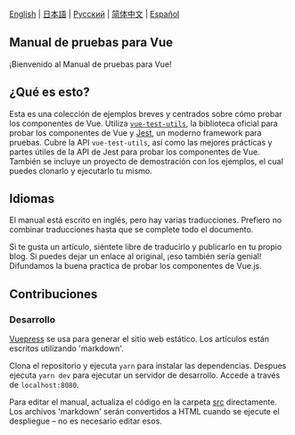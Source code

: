 [English](https://github.com/lmiller1990/vue-testing-handbook#vue-testing-handbook) | [日本語](https://github.com/lmiller1990/vue-testing-handbook/blob/master/src/ja/README.md) | [Русский](https://github.com/webistomin/vue-testing-handbook/blob/master/README.ru.md) | [简体中文](https://github.com/tonylua/vue-testing-handbook/blob/master/README.zh-CN.md) | [Español](https://github.com/LittaPanda/vue-testing-handbook/blob/master/README.es.md)

## Manual de pruebas para Vue

¡Bienvenido al Manual de pruebas para Vue!

## ¿Qué es esto?

Esta es una colección de ejemplos breves y centrados sobre cómo probar los componentes de Vue. Utiliza [`vue-test-utils`](https://github.com/vuejs/vue-test-utils), la biblioteca oficial para probar los componentes de Vue y [Jest](https://jestjs.io/), un moderno framework para pruebas. Cubre la API `vue-test-utils`, así como las mejores prácticas y partes útiles de la API de Jest para probar los componentes de Vue. También se incluye un proyecto de demostración con los ejemplos, el cual puedes clonarlo y ejecutarlo tu mismo.

## Idiomas

El manual está escrito en inglés, pero hay varias traducciones. Prefiero no combinar traducciones hasta que se complete todo el documento.

Si te gusta un artículo, siéntete libre de traducirlo y publicarlo en tu propio blog. Si puedes dejar un enlace al original, ¡eso también sería genial! Difundamos la buena practica de probar los componentes de Vue.js.

## Contribuciones 

### Desarrollo

[Vuepress](https://vuepress.vuejs.org/) se usa para generar el sitio web estático. Los artículos están escritos utilizando 'markdown'.

Clona el repositorio y ejecuta `yarn` para instalar las dependencias. Despues ejecuta `yarn dev` para ejecutar un servidor de desarrollo. Accede a través de `localhost:8080`.

Para editar el manual, actualiza el código en la carpeta [src](https://github.com/lmiller1990/vue-testing-handbook/tree/master/src) directamente. Los archivos 'markdown' serán convertidos a HTML cuando se ejecute el despliegue – no es necesario editar esos.
